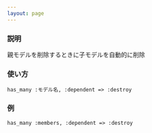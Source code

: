 ```yaml
---
layout: page
---
```

### 説明
親モデルを削除するときに子モデルを自動的に削除

### 使い方
    has_many :モデル名, :dependent => :destroy

### 例
    has_many :members, :dependent => :destroy